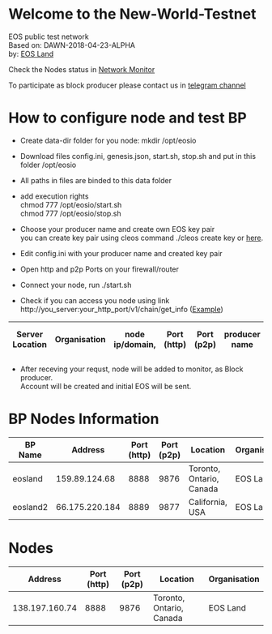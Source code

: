 # Welcome to the New-World-Testnet
EOS public test network    
Based on: DAWN-2018-04-23-ALPHA <!--dawn-v3.0.0 release-->  
by: <a target="_blank" href="http://www.eosland.ca">EOS Land</a>  


Check the Nodes status in <a target="_blank" href="http://testnet.eosland.ca:9898/">Network Monitor</a>

To participate as block producer please contact us in <a target="_blank" href="https://t.me/joinchat/Gl6KDgz_gXErCxDDVjq1yw">telegram channel</a>


# How to configure node and test BP
- Create data-dir folder for you node:
  mkdir /opt/eosio  
- Download files config.ini, genesis.json, start.sh, stop.sh and put in this folder /opt/eosio
- All paths in files are binded to this data folder
- add execution rights  
  chmod 777 /opt/eosio/start.sh  
  chmod 777 /opt/eosio/stop.sh  
  
- Choose your producer name and create own EOS key pair  
  you can create key pair using cleos command ./cleos create key or <a target="_blank" href="https://nadejde.github.io/eos-token-sale/">here</a>.
- Edit config.ini with your producer name and created key pair
- Open http and p2p Ports on your firewall/router
- Connect your node, run ./start.sh
- Check if you can access you node using link http://you_server:your_http_port/v1/chain/get_info (<a href="http://testnet.eosland.ca:8888/v1/chain/get_info" target="_blank">Example</a>)

    
| Server Location | Organisation | node ip/domain, | Port (http) |  Port (p2p) | producer name | your public key|
|-----------------|--------------|-----------------|-------------|-------------|---------------|----------------|

- After receving your requst, node will be added to monitor, as Block producer.  
  Account will be created and initial EOS will be sent.  
  
  

# BP Nodes Information
| BP Name | Address | Port (http) | Port (p2p) | Location | Organisation |
|---------|---------|-------------|------------|----------|--------------|
| eosland | 159.89.124.68 | 8888	| 9876	 | Toronto, Ontario, Canada | EOS Land |
| eosland2 | 66.175.220.184 | 8889	| 9877 | California, USA | EOS Land |




# Nodes
| Address | Port (http) | Port (p2p) | Location | Organisation |
|---------|-------------|------------|----------|--------------|
| 138.197.160.74 |	8888 | 9876 |	Toronto, Ontario, Canada | EOS Land |



